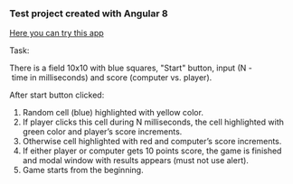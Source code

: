 
### Test project created with Angular 8

[Here you can try this app](https://maxkurylo.github.io/comparus-test-task-angular)

Task:

There is a field 10x10 with blue squares, "Start" button, input (N - time in milliseconds) and score (computer vs. player).

After start button clicked:
1. Random cell (blue) highlighted with yellow color.
2. If player clicks this cell during N milliseconds, the cell highlighted with green color and player’s score increments.
3. Otherwise cell highlighted with red and computer’s score increments.
4. If either player or computer gets 10 points score, the game is finished and modal window with results appears (must not use alert).
5. Game starts from the beginning.
